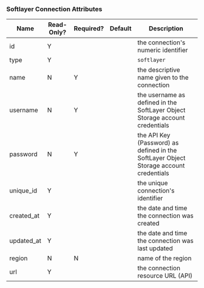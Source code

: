 ### Softlayer Connection Attributes

|Name|Read-Only?|Required?|Default|Description|
|----|---------|---------|-------|-----------|
|id|Y| | |the connection's numeric identifier
|type|Y| | |`softlayer`
|name|N|Y| |the descriptive name given to the connection
|username|N|Y| |the username as defined in the SoftLayer Object Storage account credentials
|password|N|Y| |the API Key (Password) as defined in the SoftLayer Object Storage account credentials
|unique_id|Y| | |the unique connection's identifier
|created_at|Y| | |the date and time the connection was created
|updated_at|Y| | |the date and time the connection was last updated
|region|N|N| |name of the region
|url|Y| | |the connection resource URL (API)
